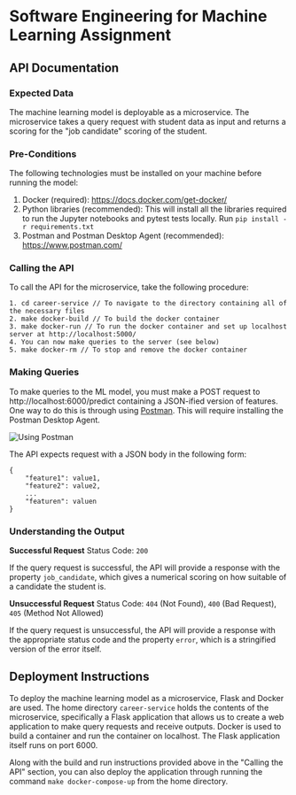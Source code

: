 <!-- @format -->

# Software Engineering for Machine Learning Assignment

## API Documentation

### Expected Data

The machine learning model is deployable as a microservice. The microservice
takes a query request with student data as input and returns a scoring for the 
"job candidate" scoring of the student.

### Pre-Conditions

The following technologies must be installed on your machine before running the
model:

1. Docker (required): https://docs.docker.com/get-docker/
2. Python libraries (recommended): This will install all the libraries required
   to run the Jupyter notebooks and pytest tests locally. Run
   `pip install -r requirements.txt`
3. Postman and Postman Desktop Agent (recommended): https://www.postman.com/

### Calling the API

To call the API for the microservice, take the following procedure:

```
1. cd career-service // To navigate to the directory containing all of the necessary files
2. make docker-build // To build the docker container
3. make docker-run // To run the docker container and set up localhost server at http://localhost:5000/
4. You can now make queries to the server (see below)
5. make docker-rm // To stop and remove the docker container
```

### Making Queries

To make queries to the ML model, you must make a POST request to
http://localhost:6000/predict containing a JSON-ified version of features. One way to do this is through using [Postman](https://www.postman.com/). This will
require installing the Postman Desktop Agent.

![Using Postman](https://user-images.githubusercontent.com/43687061/97821057-9b2bf500-1c76-11eb-889b-9f9fdaf49d37.png)

The API expects request with a JSON body in the following form:

```
{
    "feature1": value1,
    "feature2": value2,
    ...
    "featuren": valuen
}
```

### Understanding the Output


**Successful Request** Status Code: `200`

If the query request is successful, the API will provide a response with the property `job_candidate`, which gives a numerical scoring on how suitable of a candidate the student is.

**Unsuccessful Request** Status Code: `404` (Not Found), `400` (Bad Request),
`405` (Method Not Allowed)

If the query request is unsuccessful, the API will provide a response with the
appropriate status code and the property `error`, which is a stringified version
of the error itself.

## Deployment Instructions

To deploy the machine learning model as a microservice, Flask and Docker are
used. The home directory `career-service` holds the contents of the microservice, 
specifically a Flask application that allows us to
create a web application to make query requests and receive outputs. Docker is
used to build a container and run the container on localhost. The Flask
application itself runs on port 6000.

Along with the build and run instructions provided above in the "Calling the
API" section, you can also deploy the application through running the command
`make docker-compose-up` from the home directory.
